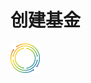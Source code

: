 # 创建基金

![image](https://raw.githubusercontent.com/GweiTech/gwei-network-wiki/master/zh/images/creator/0/01.png)

